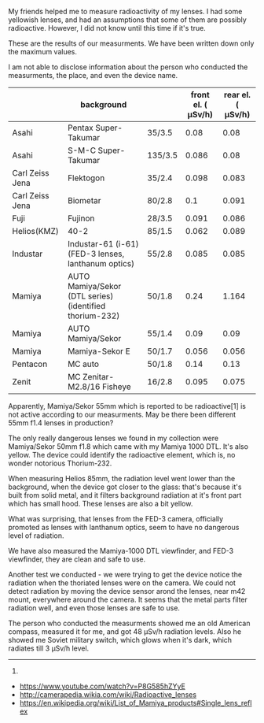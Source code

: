 

My friends helped me to measure radioactivity of my lenses. I had some yellowish lenses, and had an assumptions that some of them are possibly radioactive. However, I did not know until this time if it's true.

These are the results of our measurments.  We have been written down only the maximum values.

I am not able to disclose information about the person who conducted the measurments, the place, and even the device name.


|                 | background                                              |         | front el. ( μSv/h) | rear el. ( μSv/h) |
|-----------------|---------------------------------------------------------|---------|---------------------|----------------|
| Asahi           | Pentax Super-Takumar                                    | 35/3.5  | 0.08                | 0.08           |
| Asahi           | S-M-C Super-Takumar                                     | 135/3.5 | 0.086               | 0.08           |
| Carl Zeiss Jena | Flektogon                                               | 35/2.4  | 0.098               | 0.083          |
| Carl Zeiss Jena | Biometar                                                | 80/2.8  | 0.1                 | 0.091          |
| Fuji            | Fujinon                                                 | 28/3.5  | 0.091               | 0.086          |
| Helios(KMZ)     | 40-2                                                    | 85/1.5  | 0.062               | 0.089          |
| Industar        | Industar-61 (i-61) (FED-3 lenses, lanthanum optics)     | 55/2.8  | 0.085               | 0.085          |
| Mamiya          | AUTO Mamiya/Sekor (DTL series) (identified thorium-232) | 50/1.8  | 0.24                | 1.164          |
| Mamiya          | AUTO Mamiya/Sekor                                       | 55/1.4  | 0.09                | 0.09           |
| Mamiya          | Mamiya-Sekor E                                          | 50/1.7  | 0.056               | 0.056          |
| Pentacon        | MC auto                                                 | 50/1.8  | 0.14                | 0.13           |
| Zenit           | MC Zenitar-M2.8/16 Fisheye                              | 16/2.8  | 0.095               | 0.075          |


Apparently, Mamiya/Sekor 55mm which is reported to be radioactive[1] is not active according to our measurments. May be there been different 55mm f1.4 lenses in production?

The only really dangerous lenses we found in my collection were Mamiya/Sekor 50mm f1.8 which came with my Mamiya 1000 DTL. It's also yellow. The device could identify the radioactive element, which is, no wonder notorious Thorium-232.

When measuring Helios 85mm, the radiation level went lower than the background, when the device got closer to the glass: that's because it's built from solid metal, and it filters background radiation at it's front part which has small hood. These lenses are also a bit yellow.

What was surprising, that lenses from the FED-3 camera, officially promoted as lenses with lanthanum optics, seem to have no dangerous level of radiation.

We have also measured the Mamiya-1000 DTL viewfinder, and FED-3 viewfinder, they are clean and safe to use.

Another test we conducted - we were trying to get the device notice the radiation when the thoriated lenses were on the camera. We could not detect radiation by moving the device sensor arond the lenses, near m42 mount, everywhere around the camera. It seems that the metal parts filter radiation well, and even those lenses are safe to use.

The person who conducted the measurments showed me an old American compass, measured it for me, and got 48 μSv/h radiation levels. Also he showed me Soviet military switch, which glows when it's dark, which radiates till 3 μSv/h level.

---

1. 
* https://www.youtube.com/watch?v=P8G585hZYyE
* http://camerapedia.wikia.com/wiki/Radioactive_lenses
* https://en.wikipedia.org/wiki/List_of_Mamiya_products#Single_lens_reflex
